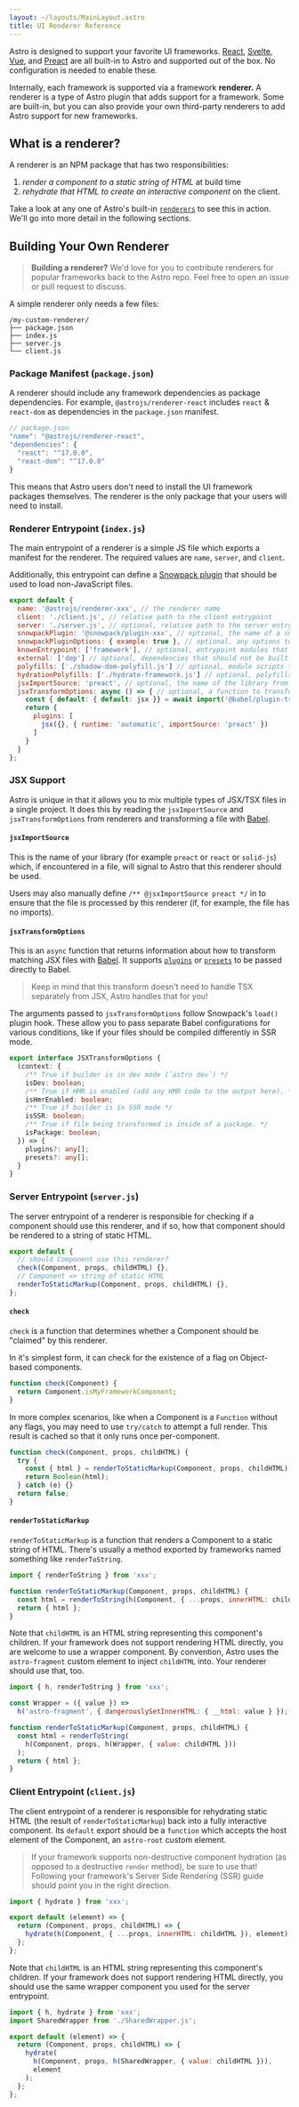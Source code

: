 ```yaml
---
layout: ~/layouts/MainLayout.astro
title: UI Renderer Reference
---
```


Astro is designed to support your favorite UI frameworks. [React](https://npm.im/@astrojs/renderer-react), [Svelte](https://npm.im/@astrojs/renderer-svelte), [Vue](https://npm.im/@astrojs/renderer-vue), and [Preact](https://npm.im/@astrojs/renderer-preact) are all built-in to Astro and supported out of the box. No configuration is needed to enable these.

Internally, each framework is supported via a framework **renderer.** A renderer is a type of Astro plugin that adds support for a framework. Some are built-in, but you can also provide your own third-party renderers to add Astro support for new frameworks.

## What is a renderer?

A renderer is an NPM package that has two responsibilities:

1. _render a component to a static string of HTML_ at build time
2. _rehydrate that HTML to create an interactive component_ on the client.

Take a look at any one of Astro's built-in [`renderers`](https://github.com/snowpackjs/astro/tree/main/packages/renderers) to see this in action. We'll go into more detail in the following sections.

## Building Your Own Renderer

> **Building a renderer?** We'd love for you to contribute renderers for popular frameworks back to the Astro repo. Feel free to open an issue or pull request to discuss.

A simple renderer only needs a few files:

```
/my-custom-renderer/
├── package.json
├── index.js
├── server.js
└── client.js
```

### Package Manifest (`package.json`)

A renderer should include any framework dependencies as package dependencies. For example, `@astrojs/renderer-react` includes `react` & `react-dom` as dependencies in the `package.json` manifest.

```js
// package.json
"name": "@astrojs/renderer-react",
"dependencies": {
  "react": "^17.0.0",
  "react-dom": "^17.0.0"
}
```

This means that Astro users don't need to install the UI framework packages themselves. The renderer is the only package that your users will need to install.

### Renderer Entrypoint (`index.js`)

The main entrypoint of a renderer is a simple JS file which exports a manifest for the renderer. The required values are `name`, `server`, and `client`.

Additionally, this entrypoint can define a [Snowpack plugin](https://www.snowpack.dev/guides/plugins) that should be used to load non-JavaScript files.

```js
export default {
  name: '@astrojs/renderer-xxx', // the renderer name
  client: './client.js', // relative path to the client entrypoint
  server: './server.js', // optional, relative path to the server entrypoint
  snowpackPlugin: '@snowpack/plugin-xxx', // optional, the name of a snowpack plugin to inject
  snowpackPluginOptions: { example: true }, // optional, any options to be forwarded to the snowpack plugin
  knownEntrypoint: ['framework'], // optional, entrypoint modules that will be used by compiled source
  external: ['dep'] // optional, dependencies that should not be built by snowpack
  polyfills: ['./shadow-dom-polyfill.js'] // optional, module scripts that should be loaded before client hydration.
  hydrationPolyfills: ['./hydrate-framework.js'] // optional, polyfills that need to run before hydration ever occurs.
  jsxImportSource: 'preact', // optional, the name of the library from which JSX is imported
  jsxTransformOptions: async () => { // optional, a function to transform JSX files
    const { default: { default: jsx }} = await import('@babel/plugin-transform-react-jsx');
    return {
      plugins: [
        jsx({}, { runtime: 'automatic', importSource: 'preact' })
      ]
    }
  }
};
```

### JSX Support

Astro is unique in that it allows you to mix multiple types of JSX/TSX files in a single project. It does this by reading the `jsxImportSource` and `jsxTransformOptions` from renderers and transforming a file with [Babel](https://babeljs.io/).

#### `jsxImportSource`

This is the name of your library (for example `preact` or `react` or `solid-js`) which, if encountered in a file, will signal to Astro that this renderer should be used.

Users may also manually define `/** @jsxImportSource preact */` in to ensure that the file is processed by this renderer (if, for example, the file has no imports).

#### `jsxTransformOptions`

This is an `async` function that returns information about how to transform matching JSX files with [Babel](https://babeljs.io/). It supports [`plugins`](https://babeljs.io/docs/en/plugins) or [`presets`](https://babeljs.io/docs/en/presets) to be passed directly to Babel.

> Keep in mind that this transform doesn't need to handle TSX separately from JSX, Astro handles that for you!

The arguments passed to `jsxTransformOptions` follow Snowpack's `load()` plugin hook. These allow you to pass separate Babel configurations for various conditions, like if your files should be compiled differently in SSR mode.

```ts
export interface JSXTransformOptions {
  (context: {
    /** True if builder is in dev mode (`astro dev`) */
    isDev: boolean;
    /** True if HMR is enabled (add any HMR code to the output here). */
    isHmrEnabled: boolean;
    /** True if builder is in SSR mode */
    isSSR: boolean;
    /** True if file being transformed is inside of a package. */
    isPackage: boolean;
  }) => {
    plugins?: any[];
    presets?: any[];
  }
}
```

### Server Entrypoint (`server.js`)

The server entrypoint of a renderer is responsible for checking if a component should use this renderer, and if so, how that component should be rendered to a string of static HTML.

```js
export default {
  // should Component use this renderer?
  check(Component, props, childHTML) {},
  // Component => string of static HTML
  renderToStaticMarkup(Component, props, childHTML) {},
};
```

#### `check`

`check` is a function that determines whether a Component should be "claimed" by this renderer.

In it's simplest form, it can check for the existence of a flag on Object-based components.

```js
function check(Component) {
  return Component.isMyFrameworkComponent;
}
```

In more complex scenarios, like when a Component is a `Function` without any flags, you may need to use `try/catch` to attempt a full render. This result is cached so that it only runs once per-component.

```js
function check(Component, props, childHTML) {
  try {
    const { html } = renderToStaticMarkup(Component, props, childHTML);
    return Boolean(html);
  } catch (e) {}
  return false;
}
```

#### `renderToStaticMarkup`

`renderToStaticMarkup` is a function that renders a Component to a static string of HTML. There's usually a method exported by frameworks named something like `renderToString`.

```js
import { renderToString } from 'xxx';

function renderToStaticMarkup(Component, props, childHTML) {
  const html = renderToString(h(Component, { ...props, innerHTML: childHTML }));
  return { html };
}
```

Note that `childHTML` is an HTML string representing this component's children. If your framework does not support rendering HTML directly, you are welcome to use a wrapper component. By convention, Astro uses the `astro-fragment` custom element to inject `childHTML` into. Your renderer should use that, too.

```js
import { h, renderToString } from 'xxx';

const Wrapper = ({ value }) =>
  h('astro-fragment', { dangerouslySetInnerHTML: { __html: value } });

function renderToStaticMarkup(Component, props, childHTML) {
  const html = renderToString(
    h(Component, props, h(Wrapper, { value: childHTML }))
  );
  return { html };
}
```

### Client Entrypoint (`client.js`)

The client entrypoint of a renderer is responsible for rehydrating static HTML (the result of `renderToStaticMarkup`) back into a fully interactive component. Its `default` export should be a `function` which accepts the host element of the Component, an `astro-root` custom element.

> If your framework supports non-destructive component hydration (as opposed to a destructive `render` method), be sure to use that! Following your framework's Server Side Rendering (SSR) guide should point you in the right direction.

```js
import { hydrate } from 'xxx';

export default (element) => {
  return (Component, props, childHTML) => {
    hydrate(h(Component, { ...props, innerHTML: childHTML }), element);
  };
};
```

Note that `childHTML` is an HTML string representing this component's children. If your framework does not support rendering HTML directly, you should use the same wrapper component you used for the server entrypoint.

```js
import { h, hydrate } from 'xxx';
import SharedWrapper from './SharedWrapper.js';

export default (element) => {
  return (Component, props, childHTML) => {
    hydrate(
      h(Component, props, h(SharedWrapper, { value: childHTML })),
      element
    );
  };
};
```
